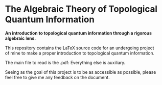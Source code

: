 # The Algebraic Theory of Topological Quantum Information
**An introduction to topological quantum information through a rigorous algebraic lens.** 

This repository contains the LaTeX source code for an undergoing project of mine to make a proper introduction to topological quantum information.

The main file to read is the .pdf: Everything else is auxiliary.

Seeing as the goal of this project is to be as accessible as possible, please feel free to give me any feedback on the document.
